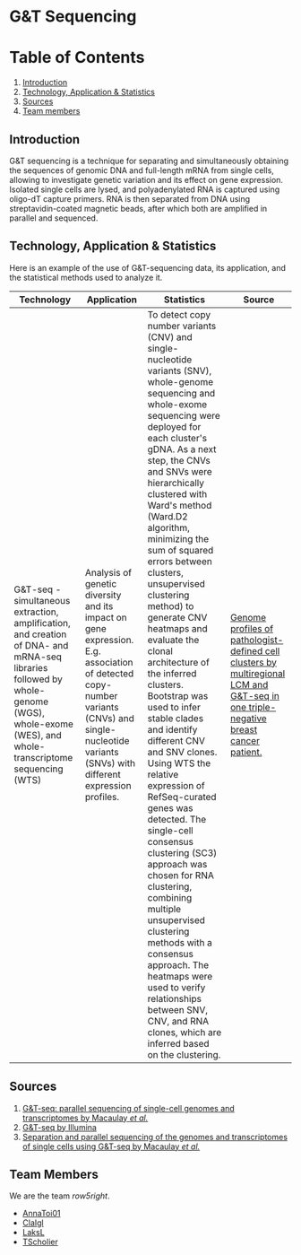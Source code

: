 # G&T Sequencing

# Table of Contents
1. [Introduction](#introduction)
2. [Technology, Application & Statistics](#technology-application-statistics)
3. [Sources](#sources)
4. [Team members](#team-members)

## Introduction <a name="introduction"></a>
G&T sequencing is a technique for separating and simultaneously obtaining the sequences of genomic DNA and full-length mRNA from single cells, allowing to investigate genetic variation and its effect on gene expression. Isolated single cells are lysed, and polyadenylated RNA is captured using oligo-dT capture primers. RNA is then separated from DNA using streptavidin-coated magnetic beads, after which both are amplified in parallel and sequenced.

## Technology, Application & Statistics <a name="technology-application-statistics"></a>

Here is an example of the use of G&T-sequencing data, its application, and the statistical methods used to analyze it.

| Technology                                                                                                                                                                              | Application                                                                                                                                                                                        | Statistics                                                                                                                                                                                                                                                                                                                                                                                                                                                                                                                                                                                                                                                                                                                                                                                                                                                                                                                | Source                                                                                                                                                                          |
|-----------------------------------------------------------------------------------------------------------------------------------------------------------------------------------------|----------------------------------------------------------------------------------------------------------------------------------------------------------------------------------------------------|---------------------------------------------------------------------------------------------------------------------------------------------------------------------------------------------------------------------------------------------------------------------------------------------------------------------------------------------------------------------------------------------------------------------------------------------------------------------------------------------------------------------------------------------------------------------------------------------------------------------------------------------------------------------------------------------------------------------------------------------------------------------------------------------------------------------------------------------------------------------------------------------------------------------------|---------------------------------------------------------------------------------------------------------------------------------------------------------------------------------|
| G&T-seq - simultaneous extraction, amplification, and creation of DNA- and mRNA-seq libraries followed by whole-genome (WGS), whole-exome (WES), and whole-transcriptome sequencing (WTS) | Analysis of genetic diversity and its impact on gene expression. E.g. association of detected copy-number variants (CNVs) and single-nucleotide variants (SNVs) with different expression profiles. | To detect copy number variants (CNV) and single-nucleotide variants (SNV), whole-genome sequencing and whole-exome sequencing were deployed for each cluster's gDNA. As a next step, the CNVs and SNVs were hierarchically clustered with Ward's method (Ward.D2 algorithm, minimizing the sum of squared errors between clusters, unsupervised clustering method) to generate CNV heatmaps and evaluate the clonal architecture of the inferred clusters. Bootstrap was used to infer stable clades and identify different CNV and SNV clones.  Using WTS the relative expression of RefSeq-curated genes was detected.  The single-cell consensus clustering (SC3) approach was chosen for RNA clustering, combining multiple unsupervised clustering methods with a consensus approach.  The heatmaps were used to verify relationships between SNV, CNV, and RNA clones, which are inferred based on the clustering.  | [Genome profiles of pathologist-defined cell clusters by multiregional LCM and G&T-seq in one triple-negative breast cancer patient.](https://doi.org/10.1016/j.xcrm.2021.100404) |


## Sources <a name="sources"></a>
1. [G&T-seq: parallel sequencing of single-cell genomes and transcriptomes by Macaulay *et al.*](https://doi.org/10.1038/nmeth.3370)
2. [G&T-seq by Illumina](https://emea.illumina.com/science/sequencing-method-explorer/kits-and-arrays/g-t-seq.html)
3. [Separation and parallel sequencing of the genomes and transcriptomes of single cells using G&T-seq by Macaulay *et al.*](https://doi.org/10.1038/nprot.2016.138)

## Team Members <a name="team-members"></a>

We are the team *row5right*.

* [AnnaToi01](https://github.com/AnnaToi01)
* [ClaIgl](https://github.com/ClaIgl)
* [LaksL](https://github.com/LaksL)
* [TScholier](https://github.com/TScholier)
